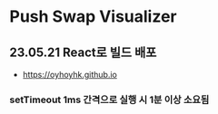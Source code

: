# Push Swap Visualizer

## 23.05.21 React로 빌드 배포

* https://oyhoyhk.github.io

### setTimeout 1ms 간격으로 실행 시 1분 이상 소요됨
